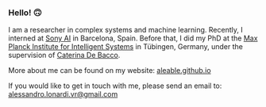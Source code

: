 ### Hello! 🙃

I am a researcher in complex systems and machine learning. Recently, I interned at <a href="https://ai.sony//">Sony AI</a> in Barcelona, Spain. Before that, I did my PhD at the <a href="https://www.is.mpg.de/">Max Planck Institute for Intelligent Systems</a> in Tübingen, Germany, under the supervision of <a href="https://cdebacco.com/">Caterina De Bacco</a>.

More about me can be found on my website: <a href="https://aleable.github.io/">aleable.github.io</a>

If you would like to get in touch with me, please send an email to: <a href="alessandro.lonardi.vr@gmail.com">alessandro.lonardi.vr@gmail.com</a>
